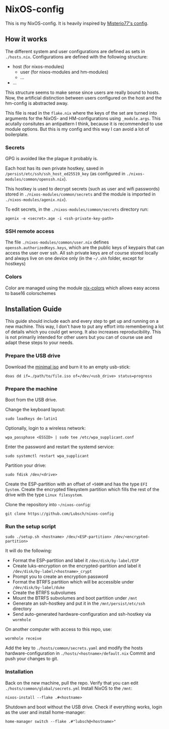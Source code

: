 # NixOS-config

This is my NixOS-config. It is heavily inspired by [Misterio77's config](https://git.sr.ht/~misterio/nix-config).

## How it works

The different system and user configurations are defined as sets in `./hosts.nix`. Configurations are defined with the following structure:

- host (for nixos-modules)
    - user (for nixos-modules and hm-modules)
    - ...
- ...

This structure seems to make sense since users are really bound to hosts. Now, the artificial distinction between users configured on the host and the hm-config is abstracted away.

This file is read in the `flake.nix` where the keys of the set are turned into arguments for the NixOS- and HM-configurations using `_module.args`. This acutally consitutes an antipattern I think, because it is recommended to use module options. But this is my config and this way I can avoid a lot of boilerplate.

### Secrets

GPG is avoided like the plague it probably is.

Each host has its own private hostkey, saved in `/persist/etc/ssh/ssh_host_ed25519_key` (as configured in `./nixos-modules/common/openssh.nix`).

This hostkey is used to decrypt secrets (such as user and wifi passwords) stored in `./nixos-modules/common/secrets` and the module is imported in `./nixos-modules/agenix.nix`).

To edit secrets, in the `./nixos-modules/common/secrets` directory run:
```
agenix -e <secret>.age -i <ssh-private-key-path>
```

### SSH remote access

The file `./nixos-modules/common/user.nix` defines `openssh.authorizedKeys.keys`, which are the public keys of keypairs that can access the user over ssh. All ssh private keys are of course stored locally and always live on one device only (in the `~/.shh` folder, except for hostkeys)

### Colors

Color are managed using the module [nix-colors](https://github.com/Misterio77/nix-color) which allows easy access to base16 colorschemes

## Installation Guide

This guide should include each and every step to get up and running on a new machine. This way, I don't have to put any effort into remembering a lot of details which you could get wrong. It also increases reproducibility. This is not primarily intended for other users but you can of course use and adapt these steps to your needs.

### Prepare the USB drive

Download the [minimal iso](https://nixos.org/download.html#nixos-iso) and burn it to an empty usb-stick:
```
doas dd if=./path/to/file.iso of=/dev/<usb_drive> status=progress
```

### Prepare the machine

Boot from the USB drive.

Change the keyboard layout:
```
sudo loadkeys de-latin1
```

Optionally, login to a wireless network:
```
wpa_passphase <ESSID> | sudo tee /etc/wpa_supplicant.conf
```
Enter the password and restart the systemd service:
```
sudo systemctl restart wpa_supplicant
```
Partition your drive:
```
sudo fdisk /dev/<drive>
```
Create the ESP-partition with an offset of `+500M` and has the type `EFI System`.
Create the encrypted filesystem partition which fills the rest of the drive with the type `Linux filesystem`.

Clone the repository into `~/nixos-config`:
```
git clone https://github.com/Lubsch/nixos-config
```

### Run the setup script
```
sudo ./setup.sh <hostname> /dev/<ESP-partition> /dev/<encrypted-partition>
```
It will do the following:
- Format the ESP-partition and label it `/dev/disk/by-label/ESP`
- Create luks-encryption on the encrypted-partition and label it `/dev/disk/by-label/<hostname>_crypt`
- Prompt you to create an encryption password
- Format the BTRFS partition which will be accessible under `/dev/disk/by-label/duke`
- Create the BTRFS subvolumes
- Mount the BTRFS subvolumes and boot partition under `/mnt`
- Generate an ssh-hostkey and put it in the `/mnt/persist/etc/ssh` directory
- Send auto-generated hardware-configuration and ssh-hostkey via `wormhole`

On another computer with access to this repo, use:
```
wormhole receive
```
Add the key to `./hosts/common/secrets.yaml` and modify the hosts hardware-configuration in `./hosts/<hostname>/default.nix`
Commit and push your changes to git.

### Installation
Back on the new machine, pull the repo. Verify that you can edit `./hosts/common/global/secrets.yml`
Install NixOS to the `/mnt`:
```
nixos-install --flake .#<hostname>
```
Shutdown and boot without the USB drive. Check if everything works, login as the user and install home-manager:
```
home-manager switch --flake .#"lubsch@<hostname>"
```
